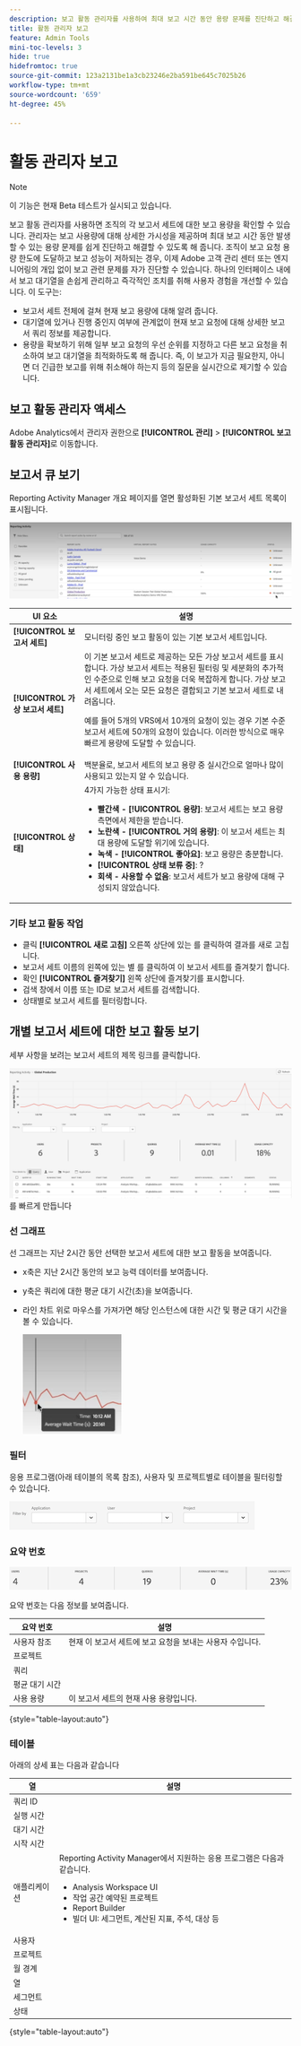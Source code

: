 ```yaml
---
description: 보고 활동 관리자를 사용하여 최대 보고 시간 동안 용량 문제를 진단하고 해결하는 방법에 대해 알아봅니다.
title: 활동 관리자 보고
feature: Admin Tools
mini-toc-levels: 3
hide: true
hidefromtoc: true
source-git-commit: 123a2131be1a3cb23246e2ba591be645c7025b26
workflow-type: tm+mt
source-wordcount: '659'
ht-degree: 45%

---
```



# 활동 관리자 보고

>[!NOTE]
>
>이 기능은 현재 Beta 테스트가 실시되고 있습니다.

보고 활동 관리자를 사용하면 조직의 각 보고서 세트에 대한 보고 용량을 확인할 수 있습니다. 관리자는 보고 사용량에 대해 상세한 가시성을 제공하며 최대 보고 시간 동안 발생할 수 있는 용량 문제를 쉽게 진단하고 해결할 수 있도록 해 줍니다. 조직이 보고 요청 용량 한도에 도달하고 보고 성능이 저하되는 경우, 이제 Adobe 고객 관리 센터 또는 엔지니어링의 개입 없이 보고 관련 문제를 자가 진단할 수 있습니다. 하나의 인터페이스 내에서 보고 대기열을 손쉽게 관리하고 즉각적인 조치를 취해 사용자 경험을 개선할 수 있습니다. 이 도구는:

* 보고서 세트 전체에 걸쳐 현재 보고 용량에 대해 알려 줍니다.
* 대기열에 있거나 진행 중인지 여부에 관계없이 현재 보고 요청에 대해 상세한 보고서 쿼리 정보를 제공합니다.
* 용량을 확보하기 위해 일부 보고 요청의 우선 순위를 지정하고 다른 보고 요청을 취소하여 보고 대기열을 최적화하도록 해 줍니다. 즉, 이 보고가 지금 필요한지, 아니면 더 긴급한 보고를 위해 취소해야 하는지 등의 질문을 실시간으로 제기할 수 있습니다.

## 보고 활동 관리자 액세스

Adobe Analytics에서 관리자 권한으로 **[!UICONTROL 관리]** > **[!UICONTROL 보고 활동 관리자]**&#x200B;로 이동합니다.

## 보고서 큐 보기

Reporting Activity Manager 개요 페이지를 열면 활성화된 기본 보고서 세트 목록이 표시됩니다.

![보고서 대기열](assets/reporting-activity1.png)

| UI 요소 | 설명 |
| --- | --- |
| **[!UICONTROL 보고서 세트]** | 모니터링 중인 보고 활동이 있는 기본 보고서 세트입니다. |
| **[!UICONTROL 가상 보고서 세트]** | 이 기본 보고서 세트로 제공하는 모든 가상 보고서 세트를 표시합니다. 가상 보고서 세트는 적용된 필터링 및 세분화의 추가적인 수준으로 인해 보고 요청을 더욱 복잡하게 합니다. 가상 보고서 세트에서 오는 모든 요청은 결합되고 기본 보고서 세트로 내려옵니다.<p>예를 들어 5개의 VRS에서 10개의 요청이 있는 경우 기본 수준 보고서 세트에 50개의 요청이 있습니다. 이러한 방식으로 매우 빠르게 용량에 도달할 수 있습니다. |
| **[!UICONTROL 사용 용량]** | 백분율로, 보고서 세트의 보고 용량 중 실시간으로 얼마나 많이 사용되고 있는지 알 수 있습니다. |
| **[!UICONTROL 상태]** | 4가지 가능한 상태 표시기: <ul><li>**빨간색 - [!UICONTROL 용량]**: 보고서 세트는 보고 용량 측면에서 제한을 받습니다.</li><li>**노란색 - [!UICONTROL 거의 용량]**: 이 보고서 세트는 최대 용량에 도달할 위기에 있습니다.</li><li>**녹색 - [!UICONTROL 좋아요]**: 보고 용량은 충분합니다.</li><li>**[!UICONTROL 상태 보류 중]**: ?</li><li>**회색 - 사용할 수 없음**: 보고서 세트가 보고 용량에 대해 구성되지 않았습니다.</li></ul> |

### 기타 보고 활동 작업

* 클릭 **[!UICONTROL 새로 고침]** 오른쪽 상단에 있는 를 클릭하여 결과를 새로 고칩니다.
* 보고서 세트 이름의 왼쪽에 있는 별 를 클릭하여 이 보고서 세트를 즐겨찾기 합니다.
* 확인 **[!UICONTROL 즐겨찾기]** 왼쪽 상단에 즐겨찾기를 표시합니다.
* 검색 창에서 이름 또는 ID로 보고서 세트를 검색합니다.
* 상태별로 보고서 세트를 필터링합니다.

## 개별 보고서 세트에 대한 보고 활동 보기

세부 사항을 보려는 보고서 세트의 제목 링크를 클릭합니다.

![보고서 세트](assets/indiv-report-ste.png)를 빠르게 만듭니다

### 선 그래프

선 그래프는 지난 2시간 동안 선택한 보고서 세트에 대한 보고 활동을 보여줍니다.

* x축은 지난 2시간 동안의 보고 능력 데이터를 보여줍니다.
* y축은 쿼리에 대한 평균 대기 시간(초)을 보여줍니다.
* 라인 차트 위로 마우스를 가져가면 해당 인스턴스에 대한 시간 및 평균 대기 시간을 볼 수 있습니다.

   ![세부 정보](assets/detail.png)

### 필터

응용 프로그램(아래 테이블의 목록 참조), 사용자 및 프로젝트별로 테이블을 필터링할 수 있습니다.

![필터](assets/filter.png)

### 요약 번호

![필터](assets/summary_numbers.png)

요약 번호는 다음 정보를 보여줍니다.

| 요약 번호 | 설명 |
| --- | --- |
| 사용자 참조 | 현재 이 보고서 세트에 보고 요청을 보내는 사용자 수입니다. |
| 프로젝트 |  |
| 쿼리 |  |
| 평균 대기 시간 |  |
| 사용 용량 | 이 보고서 세트의 현재 사용 용량입니다. |

{style=&quot;table-layout:auto&quot;}

### 테이블

아래의 상세 표는 다음과 같습니다

| 열 | 설명 |
| --- | --- |
| 쿼리 ID |  |
| 실행 시간 |  |
| 대기 시간 |  |
| 시작 시간 |  |
| 애플리케이션 | Reporting Activity Manager에서 지원하는 응용 프로그램은 다음과 같습니다. <ul><li>Analysis Workspace UI</li><li>작업 공간 예약된 프로젝트</li><li>Report Builder</li><li>빌더 UI: 세그먼트, 계산된 지표, 주석, 대상 등</li></ul> |
| 사용자 |  |
| 프로젝트 |  |
| 월 경계 |
| 열 |  |
| 세그먼트 |  |
| 상태 |  |

{style=&quot;table-layout:auto&quot;}


